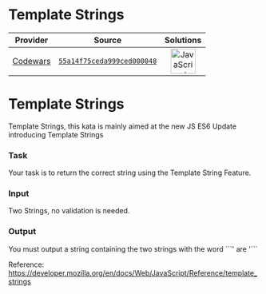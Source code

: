 [_metadata_:generated]: - "true"

# Template Strings

<!-- INFO TABLE BEGIN -->

| Provider                                        | Source                                                                               | Solutions                                                                                                                                                    |
| :---------------------------------------------: | :----------------------------------------------------------------------------------: | :----------------------------------------------------------------------------------------------------------------------------------------------------------: |
| [Codewars](../../../docs/providers/Codewars.md) | [`55a14f75ceda999ced000048`](https://www.codewars.com/kata/55a14f75ceda999ced000048) | [<img src="https://res.cloudinary.com/rascaltwo/image/upload/v1631924076/javascript_ehszr7.svg" alt="JavaScript" title="JavaScript" width="50" />](solve.js) |

<!-- INFO TABLE END -->

<h1>Template Strings</h1>
Template Strings, this kata is mainly aimed at the new JS ES6 Update introducing Template Strings

<h3>Task</h3>
Your task is to return the correct string using the Template String Feature.

<h3>Input</h3>
Two Strings, no validation is needed.

<h3>Output</h3>
You must output a string containing the two strings with the word ```' are '```


Reference: https://developer.mozilla.org/en/docs/Web/JavaScript/Reference/template_strings
